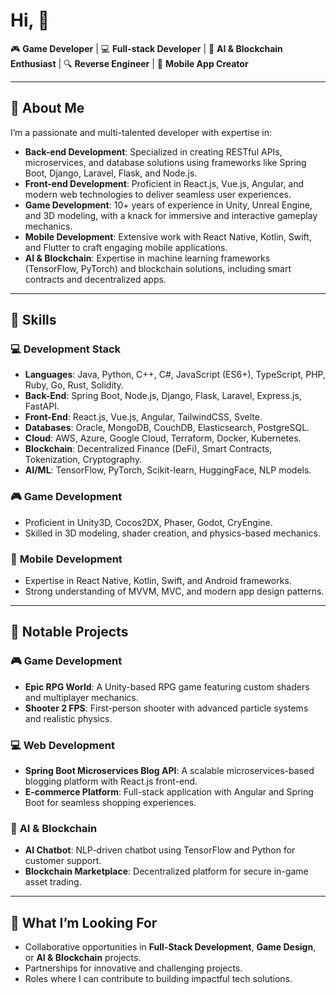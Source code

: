 
# Hi, 👋  

🎮 **Game Developer** | 💻 **Full-stack Developer** | 🤖 **AI & Blockchain Enthusiast** | 🔍 **Reverse Engineer** | 📱 **Mobile App Creator**  

---

## 🚀 **About Me**  

I’m a passionate and multi-talented developer with expertise in:  
- **Back-end Development**: Specialized in creating RESTful APIs, microservices, and database solutions using frameworks like Spring Boot, Django, Laravel, Flask, and Node.js.  
- **Front-end Development**: Proficient in React.js, Vue.js, Angular, and modern web technologies to deliver seamless user experiences.  
- **Game Development**: 10+ years of experience in Unity, Unreal Engine, and 3D modeling, with a knack for immersive and interactive gameplay mechanics.  
- **Mobile Development**: Extensive work with React Native, Kotlin, Swift, and Flutter to craft engaging mobile applications.  
- **AI & Blockchain**: Expertise in machine learning frameworks (TensorFlow, PyTorch) and blockchain solutions, including smart contracts and decentralized apps.  

---

## 🔧 **Skills**  

### 💻 **Development Stack**  
- **Languages**: Java, Python, C++, C#, JavaScript (ES6+), TypeScript, PHP, Ruby, Go, Rust, Solidity.  
- **Back-End**: Spring Boot, Node.js, Django, Flask, Laravel, Express.js, FastAPI.  
- **Front-End**: React.js, Vue.js, Angular, TailwindCSS, Svelte.  
- **Databases**: Oracle, MongoDB, CouchDB, Elasticsearch, PostgreSQL.  
- **Cloud**: AWS, Azure, Google Cloud, Terraform, Docker, Kubernetes.  
- **Blockchain**: Decentralized Finance (DeFi), Smart Contracts, Tokenization, Cryptography.  
- **AI/ML**: TensorFlow, PyTorch, Scikit-learn, HuggingFace, NLP models.  

### 🎮 **Game Development**  
- Proficient in Unity3D, Cocos2DX, Phaser, Godot, CryEngine.  
- Skilled in 3D modeling, shader creation, and physics-based mechanics.  

### 📱 **Mobile Development**  
- Expertise in React Native, Kotlin, Swift, and Android frameworks.  
- Strong understanding of MVVM, MVC, and modern app design patterns.  

---

## 🌟 **Notable Projects**  

### 🎮 **Game Development**  
- **Epic RPG World**: A Unity-based RPG game featuring custom shaders and multiplayer mechanics.  
- **Shooter 2 FPS**: First-person shooter with advanced particle systems and realistic physics.  

### 💻 **Web Development**  
- **Spring Boot Microservices Blog API**: A scalable microservices-based blogging platform with React.js front-end.  
- **E-commerce Platform**: Full-stack application with Angular and Spring Boot for seamless shopping experiences.  

### 🤖 **AI & Blockchain**  
- **AI Chatbot**: NLP-driven chatbot using TensorFlow and Python for customer support.  
- **Blockchain Marketplace**: Decentralized platform for secure in-game asset trading.  

---

## 🎯 **What I’m Looking For**  
- Collaborative opportunities in **Full-Stack Development**, **Game Design**, or **AI & Blockchain** projects.  
- Partnerships for innovative and challenging projects.  
- Roles where I can contribute to building impactful tech solutions.  
